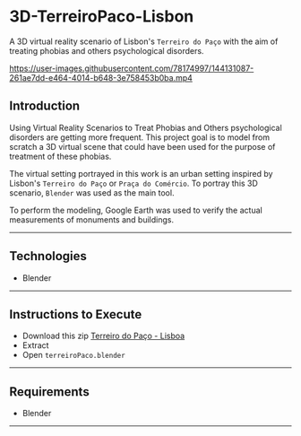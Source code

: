 # 3D-TerreiroPaco-Lisbon

A 3D virtual reality scenario of Lisbon's `Terreiro do Paço` with the aim of treating phobias and others
psychological disorders.


https://user-images.githubusercontent.com/78174997/144131087-261ae7dd-e464-4014-b648-3e758453b0ba.mp4


## Introduction

Using Virtual Reality Scenarios to Treat Phobias and Others
psychological disorders are getting more frequent. This project goal is to
model from scratch a 3D virtual scene that could have been used for the purpose of
treatment of these phobias.

The virtual setting portrayed in this work is an urban setting inspired by Lisbon's `Terreiro do Paço` or `Praça do Comércio`.
To portray this 3D scenario, `Blender` was used as the main tool.

To perform the modeling, Google Earth was used to verify the actual measurements of monuments and buildings.

---

## Technologies

- Blender

---

## Instructions to Execute

- Download this zip [Terreiro do Paço - Lisboa](https://drive.google.com/file/d/1qBDZS8vcQc0IF9ftoRGI25hRdBCtIOGc/view?usp=sharing)
- Extract 
- Open `terreiroPaco.blender`

---

## Requirements

- Blender

---
